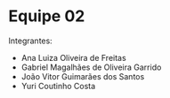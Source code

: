 # Equipe 02

Integrantes:

* Ana Luiza Oliveira de Freitas
* Gabriel Magalhães de Oliveira Garrido
* João Vitor Guimarães dos Santos
* Yuri Coutinho Costa
